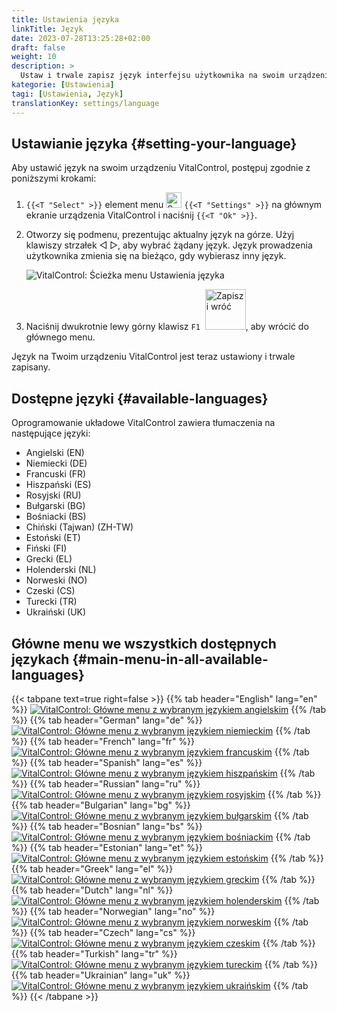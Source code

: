 ```yaml
---
title: Ustawienia języka
linkTitle: Język
date: 2023-07-28T13:25:28+02:00
draft: false
weight: 10
description: >
  Ustaw i trwale zapisz język interfejsu użytkownika na swoim urządzeniu VitalControl.
kategorie: [Ustawienia]
tagi: [Ustawienia, Język]
translationKey: settings/language
---
```

## Ustawianie języka {#setting-your-language}

Aby ustawić język na swoim urządzeniu VitalControl, postępuj zgodnie z poniższymi krokami:

1. `{{<T "Select" >}}` element menu <img src="/icons/gear.svg" width="25" align="bottom" alt="Settings" /> `{{<T "Settings" >}}` na głównym ekranie urządzenia VitalControl i naciśnij `{{<T "Ok" >}}`.

1. Otworzy się podmenu, prezentując aktualny język na górze. Użyj klawiszy strzałek ◁ ▷, aby wybrać żądany język. Język prowadzenia użytkownika zmienia się na bieżąco, gdy wybierasz inny język.

   ![VitalControl: Ścieżka menu Ustawienia języka](../images/select-lang.png "Ustawianie języka")

1. Naciśnij dwukrotnie lewy górny klawisz `F1` &nbsp;<img src="/icons/footer/save_exit.svg" width="65" align="bottom" alt="Zapisz i wróć" />, aby wrócić do głównego menu.

Język na Twoim urządzeniu VitalControl jest teraz ustawiony i trwale zapisany.

## Dostępne języki {#available-languages}

Oprogramowanie układowe VitalControl zawiera tłumaczenia na następujące języki:

- Angielski (EN)
- Niemiecki (DE)
- Francuski (FR)
- Hiszpański (ES)
- Rosyjski (RU)
- Bułgarski (BG)
- Bośniacki (BS)
- Chiński (Tajwan) (ZH-TW)
- Estoński (ET)
- Fiński (FI)
- Grecki (EL)
- Holenderski (NL)
- Norweski (NO)
- Czeski (CS)
- Turecki (TR)
- Ukraiński (UK)

## Główne menu we wszystkich dostępnych językach {#main-menu-in-all-available-languages}

{{< tabpane text=true right=false >}}
  {{% tab header="English" lang="en" %}}
[![VitalControl: Główne menu z wybranym językiem angielskim](/images/homescreen/english.png "Główne menu Angielski")](/en/demo/ "Demo app VitalControl (EN)")
  {{% /tab %}}
  {{% tab header="German" lang="de" %}}
[![VitalControl: Główne menu z wybranym językiem niemieckim](/images/homescreen/german.png "Główne menu Niemiecki")](/demo/ "Demo app VitalControl (DE)")
  {{% /tab %}}
  {{% tab header="French" lang="fr" %}}
[![VitalControl: Główne menu z wybranym językiem francuskim](/images/homescreen/french.png "Główne menu Francuski")](/fr/demo/ "Demo app VitalControl (FR)")
  {{% /tab %}}
  {{% tab header="Spanish" lang="es" %}}
[![VitalControl: Główne menu z wybranym językiem hiszpańskim](/images/homescreen/spanish.png "Główne menu Hiszpański")](/es/demo/ "Demo app VitalControl (ES)")
  {{% /tab %}}
  {{% tab header="Russian" lang="ru" %}}
[![VitalControl: Główne menu z wybranym językiem rosyjskim](/images/homescreen/russian.png "Główne menu Rosyjski")](/ru/demo/ "Demo app VitalControl (RU)")
  {{% /tab %}}
  {{% tab header="Bulgarian" lang="bg" %}}
[![VitalControl: Główne menu z wybranym językiem bułgarskim](/images/homescreen/bulgarian.png "Główne menu Bułgarski")](/bg/demo/ "Demo app VitalControl (BG)")
  {{% /tab %}}
  {{% tab header="Bosnian" lang="bs" %}}
[![VitalControl: Główne menu z wybranym językiem bośniackim](/images/homescreen/bosnian.png "Główne menu Bośniacki")](/pl/demo/ "Demo app VitalControl (BS)")
  {{% /tab %}}
  {{% tab header="Estonian" lang="et" %}}
[![VitalControl: Główne menu z wybranym językiem estońskim](/images/homescreen/estonian.png "Główne menu Estoński")](/et/demo/ "Demo app VitalControl (ET)")
  {{% /tab %}}
  {{% tab header="Greek" lang="el" %}}
[![VitalControl: Główne menu z wybranym językiem greckim](/images/homescreen/greek.png "Główne menu Grecki")](/el/demo/ "Demo app VitalControl (EL)")
  {{% /tab %}}
  {{% tab header="Dutch" lang="nl" %}}
[![VitalControl: Główne menu z wybranym językiem holenderskim](/images/homescreen/dutch.png "Główne menu Holenderski")](/nl/demo/ "Demo app VitalControl (NL)")
  {{% /tab %}}
  {{% tab header="Norwegian" lang="no" %}}
[![VitalControl: Główne menu z wybranym językiem norweskim](/images/homescreen/norwegian.png "Główne menu Norweski")](/no/demo/ "Demo app VitalControl (NO)")
  {{% /tab %}}
  {{% tab header="Czech" lang="cs" %}}
[![VitalControl: Główne menu z wybranym językiem czeskim](/images/homescreen/czech.png "Główne menu Czeski")](/cs/demo/ "Demo app VitalControl (CS)")
  {{% /tab %}}
  {{% tab header="Turkish" lang="tr" %}}
[![VitalControl: Główne menu z wybranym językiem tureckim](/images/homescreen/turkish.png "Główne menu Turecki")](/tr/demo/ "Demo app VitalControl (TR)")
  {{% /tab %}}
  {{% tab header="Ukrainian" lang="uk" %}}
[![VitalControl: Główne menu z wybranym językiem ukraińskim](/images/homescreen/ukrainian.png "Główne menu Ukraiński")](/uk/demo/ "Demo app VitalControl (UK)")
  {{% /tab %}}
{{< /tabpane >}}


